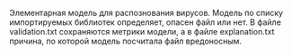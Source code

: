 Элементарная модель для распознования вирусов.
Модель по списку импортируемых библиотек определяет, опасен файл или нет.
В файле validation.txt сохраняются метрики модели, а в файле explanation.txt причина, по которой модель посчитала файл вредоносным.
